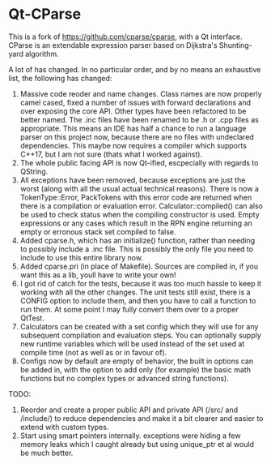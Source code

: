 # Qt-CParse

[license-image]: http://img.shields.io/badge/license-MIT-blue.svg?style=flat
[license]: LICENSE.mit

This is a fork of https://github.com/cparse/cparse, with a Qt interface. CParse is an extendable expression parser based on Dijkstra's Shunting-yard algorithm.

A lot of has changed. In no particular order, and by no means an exhaustive list, the following has changed:

1. Massive code reoder and name changes. Class names are now properly camel cased, fixed a number of issues with forward declarations and over exposing the core API. Other types have been refactored to be better named. The .inc files have been renamed to be .h or .cpp files as appropriate. This means an IDE has half a chance to run a language parser on this project now, because there are no files with undeclared dependencies. This maybe now requires a compiler which supports C++17, but I am not sure (thats what I worked against).
2. The whole public facing API is now Qt-ified, escpecially with regards to QString. 
3. All exceptions have been removed, because exceptions are just the worst (along with all the usual actual technical reasons). There is now a TokenType::Error, PackTokens with this error code are returned when there is a compilation or evaluation error. Calculator::compiled() can also be used to check status when the compiling constructor is used. Empty expressions or any cases which result in the RPN engine returning an empty or erronous stack set compiled to false.
4. Added cparse.h, which has an initialize() function, rather than needing to possibly include a .inc file. This is possibly the only file you need to include to use this entire library now.
5. Added cparse.pri (in place of Makefile). Sources are compiled in, if you want this as a lib, youll have to write your own!
6. I got rid of catch for the tests, because it was too much hassle to keep it working with all the other changes. The unit tests still exist, there is a CONFIG option to include them, and then you have to call a function to run them. At some point I may fully convert them over to a proper QtTest.
7. Calculators can be created with a set config which they will use for any subsequent compilation and evaluation steps. You can optionally supply new runtime variables which will be used instead of the set used at compile time (not as well as or in favour of).
8. Configs now by default are empty of behavior, the built in options can be added in, with the option to add only (for example) the basic math functions but no complex types or advanced string functions).

TODO: 
1. Reorder and create a proper public API and private API (/src/ and /include/) to reduce dependencies and make it a bit clearer and easier to extend with custom types.
2. Start using smart pointers internally. exceptions were hiding a few memory leaks which I caught already but using unique_ptr et al would be much better.
